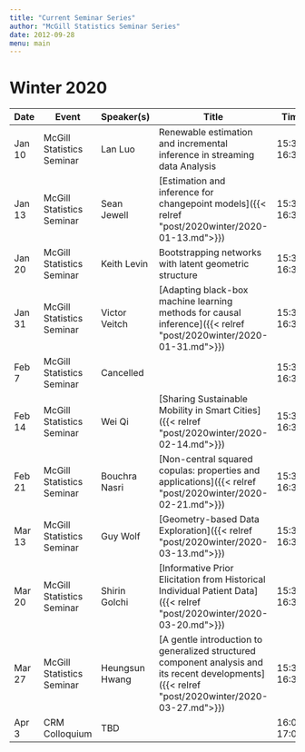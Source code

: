 ```yaml
---
title: "Current Seminar Series"
author: "McGill Statistics Seminar Series"
date: 2012-09-28
menu: main
---
```


# Winter 2020
| Date   | Event                     | Speaker(s)         | Title                                                                                                                                              | Time        | Location                                       |
|--------|---------------------------|--------------------|----------------------------------------------------------------------------------------------------------------------------------------------------|-------------|------------------------------------------------|
| Jan 10 | McGill Statistics Seminar  | Lan Luo | Renewable estimation and incremental inference in streaming data Analysis | 15:30-16:30 | BURN 1104 |
| Jan 13 | McGill Statistics Seminar  | Sean Jewell | [Estimation and inference for changepoint models]({{< relref "post/2020winter/2020-01-13.md">}})  | 15:30-16:30 | BURN 1205 |
| Jan 20 | McGill Statistics Seminar  | Keith Levin | Bootstrapping networks with latent geometric structure | 15:30-16:30 | BURN 1205 |
| Jan 31 | McGill Statistics Seminar  | Victor Veitch | [Adapting black-box machine learning methods for causal inference]({{< relref "post/2020winter/2020-01-31.md">}}) | 15:30–16:30 | BURN 1104 |
| Feb 7 | McGill Statistics Seminar  | Cancelled |  | 15:30–16:30 | BURN 1205 |
| Feb 14 | McGill Statistics Seminar  | Wei Qi  | [Sharing Sustainable Mobility in Smart Cities]({{< relref "post/2020winter/2020-02-14.md">}}) | 15:30-16:30 | BURN 1205 |
| Feb 21 | McGill Statistics Seminar  | Bouchra Nasri | [Non-central squared copulas: properties and applications]({{< relref "post/2020winter/2020-02-21.md">}}) | 15:30-16:30 | BURN 1205 |
| Mar 13 | McGill Statistics Seminar  | Guy Wolf | [Geometry-based Data Exploration]({{< relref "post/2020winter/2020-03-13.md">}}) | 15:30-16:30 | BURN 1205 |
| Mar 20 | McGill Statistics Seminar  | Shirin Golchi | [Informative Prior Elicitation from Historical Individual Patient Data]({{< relref "post/2020winter/2020-03-20.md">}}) | 15:30-16:30 | BURN 1205 |
| Mar 27 | McGill Statistics Seminar  | Heungsun Hwang | [A gentle introduction to generalized structured component analysis and its recent developments]({{< relref "post/2020winter/2020-03-27.md">}}) | 15:30-16:30 | BURN 1205 |
| Apr 3 | CRM Colloquium  | TBD  |  | 16:00-17:00 | BURN 1205 |
